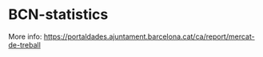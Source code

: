 # BCN-statistics

More info: https://portaldades.ajuntament.barcelona.cat/ca/report/mercat-de-treball
